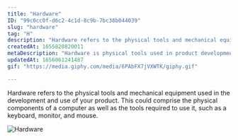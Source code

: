 ```yaml
---
title: "Hardware"
ID: "99c0cc0f-d6c2-4c1d-8c9b-7bc38b044039"
slug: "hardware"
tag: "H"
description: "Hardware refers to the physical tools and mechanical equipment used in the development and use of your product. This could comprise the physical components of a computer as well as the tools required to use it, such as a keyboard, monitor, and mouse."
createdAt: 1655820820011
metaDescription: "Hardware is physical tools used in product development."
updatedAt: 1656061241487
gif: "https://media.giphy.com/media/6PAbFX7jVXWTK/giphy.gif"

---
```

Hardware refers to the physical tools and mechanical equipment used in the development and use of your product. This could comprise the physical components of a computer as well as the tools required to use it, such as a keyboard, monitor, and mouse.

![Hardware](https://media.giphy.com/media/6PAbFX7jVXWTK/giphy.gif)